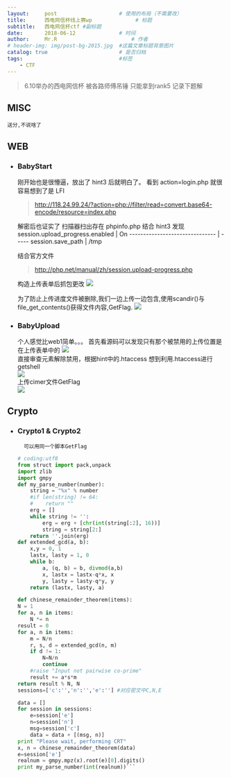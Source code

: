 ```yaml
---
layout:     post   				    # 使用的布局（不需要改）
title:      西电网信杯线上赛wp 				# 标题 
subtitle:   西电网信杯ctf #副标题
date:       2018-06-12 				# 时间
author:     Mr.R 						# 作者
# header-img: img/post-bg-2015.jpg 	#这篇文章标题背景图片
catalog: true 						# 是否归档
tags:								#标签
    - CTF
---
```


>6.10举办的西电网信杯 被各路师傅吊锤 只能拿到rank5 记录下题解

## MISC
    送分,不说啥了  

## WEB
* ### BabyStart
   刚开始也是很懵逼，放出了 hint3 后就明白了。 看到 action=login.php 就很容易想到了是 LFI
    >http://118.24.99.24/?action=php://filter/read=convert.base64-encode/resource=index.php 
    
    解密后也证实了 
    扫描器扫出存在 phpinfo.php 结合 hint3 发现
    session.upload_progress.enabled |  On
    ------------------------------- | -----
    session.save_path               |  /tmp
    
    结合官方文件
    >http://php.net/manual/zh/session.upload-progress.php  

    构造上传表单后抓包更改
    ![](https://s1.ax1x.com/2018/06/12/COKKwn.png)
    
    为了防止上传进度文件被删除,我们一边上传一边包含,使用scandir()与file_get_contents()获得文件内容,GetFlag.
    ![](https://s1.ax1x.com/2018/06/12/COKlF0.png)

* ### BabyUpload
    个人感觉比web1简单。。。
    首先看源码可以发现只有那个被禁用的上传位置是在上传表单中的
    ![](https://s1.ax1x.com/2018/06/12/COK1YV.png)  
    直接审查元素解除禁用，根据hint中的.htaccess 想到利用.htaccess进行getshell  
    ![](https://s1.ax1x.com/2018/06/12/COK3WT.png)  
    上传cimer文件GetFlag  
    ![](https://s1.ax1x.com/2018/06/12/COKJlF.png)

## Crypto
* ### Crypto1 & Crypto2  
        可以用同一个脚本GetFlag
    
    ```python
    # coding:utf8
    from struct import pack,unpack
    import zlib
    import gmpy
    def my_parse_number(number):
        string = "%x" % number
        #if len(string) != 64:
        #    return ""
        erg = []
        while string != '':
            erg = erg + [chr(int(string[:2], 16))]
            string = string[2:]
        return ''.join(erg)
    def extended_gcd(a, b):
        x,y = 0, 1
        lastx, lasty = 1, 0
        while b:
            a, (q, b) = b, divmod(a,b)
            x, lastx = lastx-q*x, x
            y, lasty = lasty-q*y, y
        return (lastx, lasty, a)

    def chinese_remainder_theorem(items):
    N = 1
    for a, n in items:
        N *= n
    result = 0
    for a, n in items:
        m = N/n
        r, s, d = extended_gcd(n, m)
        if d != 1:
            N=N/n
            continue
        #raise "Input not pairwise co-prime"
        result += a*s*m
    return result % N, N
    sessions=['c':'','n':'','e':''] #对应密文中C,N,E 

    data = []
    for session in sessions:
        e=session['e']
        n=session['n']
        msg=session['c']
        data = data + [(msg, n)]
    print "Please wait, performing CRT"
    x, n = chinese_remainder_theorem(data)
    e=session['e']
    realnum = gmpy.mpz(x).root(e)[0].digits()
    print my_parse_number(int(realnum))```  

